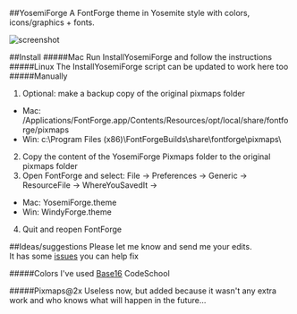 ##YosemiForge
A FontForge theme in Yosemite style with colors, icons/graphics + fonts.

![screenshot](https://raw.githubusercontent.com/andreaslarsen/yosemiforge/master/Resources/YosemiForgeScreenshot.png)

##Install
#####Mac
Run InstallYosemiForge and follow the instructions
#####Linux
The InstallYosemiForge script can be updated to work here too
#####Manually
1. Optional: make a backup copy of the original pixmaps folder  
  * Mac: /Applications/FontForge.app/Contents/Resources/opt/local/share/fontforge/pixmaps
  * Win: c:\Program Files (x86)\FontForgeBuilds\share\fontforge\pixmaps\
2. Copy the content of the YosemiForge Pixmaps folder to the original pixmaps folder
3. Open FontForge and select: File → Preferences → Generic → ResourceFile → WhereYouSavedIt →
  * Mac: YosemiForge.theme
  * Win: WindyForge.theme
4. Quit and reopen FontForge

##Ideas/suggestions
Please let me know and send me your edits.<br>
It has some [issues](https://github.com/andreaslarsen/YosemiForge/issues) you can help fix

#####Colors
I've used [Base16](https://github.com/chriskempson/base16) CodeSchool

#####Pixmaps@2x
Useless now, but added because it wasn't any extra work and who knows what will happen in the future...
